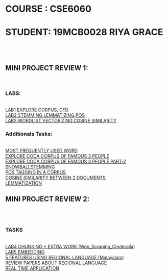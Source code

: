 <html>
	<head>
	</head>
	<body>
		<h1>COURSE : CSE6060</h1>
		<h1>STUDENT: 19MCB0028 RIYA GRACE</h1>
		<br/><br/>
		<div class="outer-box">
		<div class="head"><h2>MINI PROJECT REVIEW 1:</h2></div></br/>
			<div class="inner-box">
				<h3>LABS:</h3></br>
				<a href="https://github.com/RiyaGrace/nlp-tasks/blob/master/LAB1_TASKS.ipynb">LAB1 EXPLORE CORPUS, CFD</a><br/>
				<a href="https://github.com/RiyaGrace/nlp-tasks/blob/master/LAB2_TASKS.ipynb">LAB2 STEMMING,LEMMATIZING,POS</a><br/>
				<a href="https://github.com/RiyaGrace/nlp-tasks/blob/master/LAB3_TASKS.ipynb">LAB3 WORDLIST,VECTORIZING,COSINE SIMILARITY</a><br/>
				<h3>Additionals Tasks: </h3><br/>
					<a href="https://github.com/RiyaGrace/nlp-tasks/blob/master/MOST_FREQ_USED_WORD.ipynb">MOST FREQUENTLY USED WORD </a><br/>
					<a href="https://github.com/RiyaGrace/nlp-tasks/blob/master/EXPLORE%20COCA%20CORPUS%20OF%20ANY%203%20FAMOUS%20PEOPLE.pdf">EXPLORE COCA CORPUS OF FAMOUS 3 PEOPLE</a><br/>
					<a href="https://github.com/RiyaGrace/nlp-tasks/blob/master/EXPLORE%20COCA%20CORPUS%20OF%20OF%20ANY%203%20FAMOUS%20PEOPLE-%202.ipynb">EXPLORE COCA CORPUS OF FAMOUS 3 PEOPLE PART-2</a><br/>
					<a href="https://github.com/RiyaGrace/nlp-tasks/blob/master/Snowball_Stemming.ipynb">SNOWBALLSTEMMING</a><br/>
					<a href="https://github.com/RiyaGrace/nlp-tasks/blob/master/POS_TAGGING.ipynb">POS TAGGING IN A CORPUS</a><br/>
					<a href="https://github.com/RiyaGrace/nlp-tasks/blob/master/COSINE_SIMILARITY.ipynb">COSINE SIMILARITY BETWEEN 2 DOCUMENTS</a><br/>
					<a href="https://github.com/RiyaGrace/nlp-tasks/blob/master/Lemmatization.ipynb">LEMMATIZATION</a><br/>
			</div>
		<div class="head"><h2>MINI PROJECT REVIEW 2: </h2></div><br/>
			<div class="inner-box"> </br>
				<h3> TASKS </h3><br/>	
				<a href="https://github.com/RiyaGrace/nlp-tasks/blob/master/Lab4.ipynb">LAB4 CHUNKING + EXTRA WORK (Web_Scraping_Cinderalla) </a><br/>
				<a href="https://github.com/RiyaGrace/nlp-tasks/blob/master/Lab5.ipynb">LAB5 EMBEDDING</a><br/>
				<a href="https://github.com/RiyaGrace/nlp-tasks/blob/master/5featuresUsingRegionalLang.ipynb">5 FEATURES USING REGIONAL LANGUAGE (Malayalam)</a><br/>
				<a href="https://github.com/RiyaGrace/nlp-tasks/blob/master/Review%20Papers.pdf">REVIEW PAPERS ABOUT REGIONAL LANGUAGE </a><br/>
	 <a href="https://morph.smc.org.in/ner">REAL TIME APPLICATION </a><br/>
			</div>
		</div>
	</body>
</html>
